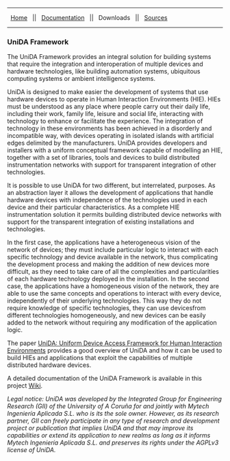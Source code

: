 ***

<p>
&nbsp;
<a href="https://github.com/GII/UNIDA">Home</a> 
&nbsp; || &nbsp;
<a href="https://github.com/GII/UNIDA/wiki">Documentation</a> 
&nbsp; || &nbsp;
Downloads 
&nbsp; || &nbsp;
<a href="https://github.com/GII/UNIDA/tree/master/devel">Sources</a> 
</p>

***

### UniDA Framework


The UniDA Framework provides an integral solution for building systems that require the integration and interoperation of multiple devices and hardware technologies, like building automation systems, ubiquitous computing systems or ambient intelligence systems.

UniDA is designed to make easier the development of systems that use hardware devices to operate in Human Interaction Environments (HIE). HIEs must be understood as any place where people carry out their daily life, including their work, family life, leisure and social life, interacting with technology to enhance or facilitate the experience. The integration of technology in these environments has been achieved in a disorderly and incompatible way, with devices operating in isolated islands with artificial edges delimited by the manufacturers. UniDA provides developers and installers with a uniform conceptual framework capable of modelling an HIE, together with a set of libraries, tools and devices to build distributed instrumentation networks with support for transparent integration of other technologies.

It is possible to use UniDA for two different, but interrelated, purposes. As an abstraction layer it allows the development of applications that handle hardware devices with independence of the technologies used in each device and their particular characteristics. As a complete HIE instrumentation solution it permits building distributed device networks with support for the transparent integration of existing installations and technologies.

In the first case, the applications have a heterogeneous vision of the network of devices; they must include particular logic to interact with each specific technology and device available in the network, thus complicating the development process and making the addition of new devices more difficult, as they need to take care of all the complexities and particularities of each hardware technology deployed in the installation. In the second case, the applications have a homogeneous vision of the network, they are able to use the same concepts and operations to interact with every device, independently of their underlying technologies. This way they do not require knowledge of specific technologies, they can use devicesfrom different technologies homogeneously, and new devices can be easily added to the network without requiring any modification of the application logic. 

The paper [UniDA: Uniform Device Access Framework for Human Interaction Environments](http://www.mdpi.com/1424-8220/11/10/9361) provides a good overview of UniDA and how it can be used to build HIEs and applications that exploit the capabilities of multiple distributed hardware devices.

A detailed documentation of the UniDA Framework is available in this project <a href="https://github.com/GII/UNIDA/wiki">Wiki</a>.


*Legal notice: UniDA was developed by the Integrated Group for Engineering Research (GII) of the University of A Coruña for and jointly with Mytech Ingeniería Aplicada S.L. who is its the sole owner. However, as its research partner, GII can freely participate in any type of research and development project or publication that implies UniDA and that may improve its capabilities or extend its application to new realms as long as it informs Mytech Ingeniería Aplicada S.L. and preserves its rights under the AGPLv3 license of UniDA.*
